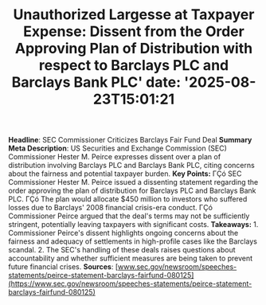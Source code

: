 ﻿---
title: "Unauthorized Largesse at Taxpayer Expense:  Dissent from the Order Approving Plan of Distribution with respect to Barclays PLC and Barclays Bank PLC'
date: '2025-08-23T15:01:21"
category: "Markets"
summary: ""
slug: "unauthorized largesse at taxpayer expense  dissent from the "
source_urls:
  - "https://www.sec.gov/newsroom/speeches-statements/peirce-statement-barclays-fairfund-080125"
seo:
  title: "Unauthorized Largesse at Taxpayer Expense:  Dissent from the Order Approving Plan of Distribution with respect to Barclays PLC and Barclays Bank PLC | Hash n Hedge'
  description: '"
  keywords: ["news", "markets", "brief"]
---
**Headline**: SEC Commissioner Criticizes Barclays Fair Fund Deal  **Summary Meta Description**: US Securities and Exchange Commission (SEC) Commissioner Hester M. Peirce expresses dissent over a plan of distribution involving Barclays PLC and Barclays Bank PLC, citing concerns about the fairness and potential taxpayer burden.  **Key Points:**  ΓÇó SEC Commissioner Hester M. Peirce issued a dissenting statement regarding the order approving the plan of distribution for Barclays PLC and Barclays Bank PLC. ΓÇó The plan would allocate $450 million to investors who suffered losses due to Barclays' 2008 financial crisis-era conduct. ΓÇó Commissioner Peirce argued that the deal's terms may not be sufficiently stringent, potentially leaving taxpayers with significant costs.  **Takeaways:**  1. Commissioner Peirce's dissent highlights ongoing concerns about the fairness and adequacy of settlements in high-profile cases like the Barclays scandal. 2. The SEC's handling of these deals raises questions about accountability and whether sufficient measures are being taken to prevent future financial crises.  **Sources**:  [www.sec.gov/newsroom/speeches-statements/peirce-statement-barclays-fairfund-080125](https://www.sec.gov/newsroom/speeches-statements/peirce-statement-barclays-fairfund-080125) 
